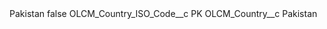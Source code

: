 <?xml version="1.0" encoding="UTF-8"?>
<CustomMetadata xmlns="http://soap.sforce.com/2006/04/metadata" xmlns:xsi="http://www.w3.org/2001/XMLSchema-instance" xmlns:xsd="http://www.w3.org/2001/XMLSchema">
    <label>Pakistan</label>
    <protected>false</protected>
    <values>
        <field>OLCM_Country_ISO_Code__c</field>
        <value xsi:type="xsd:string">PK</value>
    </values>
    <values>
        <field>OLCM_Country__c</field>
        <value xsi:type="xsd:string">Pakistan</value>
    </values>
</CustomMetadata>
